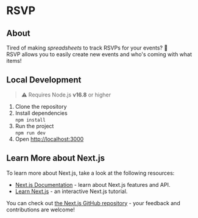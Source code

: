 # RSVP

## About
Tired of making _spreadsheets_ to track RSVPs for your events? 🥴  
RSVP allows you to easily create new events and who's coming with what items!

## Local Development
> :warning: Requires Node.js **v16.8** or higher

1. Clone the repository
2. Install dependencies  
`npm install`
2. Run the project  
`npm run dev`
3. Open [http://localhost:3000](http://localhost:3000)

## Learn More about Next.js
To learn more about Next.js, take a look at the following resources:

- [Next.js Documentation](https://nextjs.org/docs) - learn about Next.js features and API.
- [Learn Next.js](https://nextjs.org/learn) - an interactive Next.js tutorial.

You can check out [the Next.js GitHub repository](https://github.com/vercel/next.js/) - your feedback and contributions are welcome!
